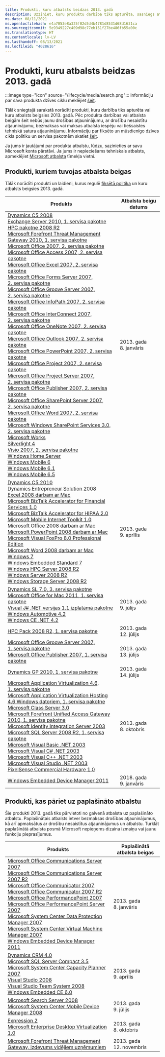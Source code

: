 ```yaml
---
title: Produkti, kuru atbalsts beidzas 2013. gadā
description: Uzziniet, kuru produktu darbība tiks apturēta, sasniegs atbalsta beigas vai pāries no galvenā atbalsta uz paplašināto atbalstu 2013. gadā.
ms.date: 08/11/2021
ms.openlocfilehash: e4a7053e8a325f02d5d4b4781d8531d68d1631ca
ms.sourcegitcommit: 5e9349227c409d98c77eb151f27be486fb55a00c
ms.translationtype: HT
ms.contentlocale: lv-LV
ms.lasthandoff: 08/13/2021
ms.locfileid: "4028616"
---
```

# <a name="products-ending-support-in-2013"></a>Produkti, kuru atbalsts beidzas 2013. gadā

:::image type="icon" source="/lifecycle/media/search.png":::
Informāciju par sava produkta dzīves ciklu meklējiet [šeit](/lifecycle/products/).

Tālāk sniegtajā sarakstā norādīti produkti, kuru darbība tiks apturēta vai kuru atbalsts beigsies 2013. gadā. Pēc produkta darbības vai atbalsta beigām šeit nebūs jaunu drošības atjauninājumu, ar drošību nesaistītu atjauninājumu, bezmaksas vai maksas atbalsta iespēju vai tiešsaistes tehniskā satura atjauninājumu. Informāciju par fiksēto un mūsdienīgo dzīves cikla politiku un servisa pakotnēm skatiet [šeit](/lifecycle/overview/product-end-of-support-overview).

Ja jums ir jautājumi par produkta atbalstu, lūdzu, sazinieties ar savu Microsoft konta pārstāvi. Ja jums ir nepieciešams tehniskais atbalsts, apmeklējiet [Microsoft atbalsta](https://support.microsoft.com/contactus/?ws=support) tīmekļa vietni.





## <a name="products-reaching-end-of-support"></a>Produkti, kuriem tuvojas atbalsta beigas

Tālāk norādīti produkti un laidieni, kurus regulē [fiksētā politika](/lifecycle/policies/fixed) un kuru atbalsts beigsies 2013. gadā.

| Produkts | Atbalsta beigu datums |
| --- | --- |
| [Dynamics C5 2008](/lifecycle/products/dynamics-c5-2008?branch=live)<br>[Exchange Server 2010, 1. servisa pakotne](/lifecycle/products/exchange-server-2010?branch=live)<br>[HPC pakotne 2008 R2](/lifecycle/products/hpc-pack-2008-r2?branch=live)<br>[Microsoft Forefront Threat Management Gateway 2010, 1. servisa pakotne](/lifecycle/products/microsoft-forefront-threat-management-gateway-2010?branch=live)<br>[Microsoft Office 2007, 2. servisa pakotne](/lifecycle/products/microsoft-office-2007?branch=live)<br>[Microsoft Office Access 2007, 2. servisa pakotne](/lifecycle/products/microsoft-office-access-2007?branch=live)<br>[Microsoft Office Excel 2007, 2. servisa pakotne](/lifecycle/products/microsoft-office-excel-2007?branch=live)<br>[Microsoft Office Forms Server 2007, 2. servisa pakotne](/lifecycle/products/microsoft-office-forms-server-2007?branch=live)<br>[Microsoft Office Groove Server 2007, 2. servisa pakotne](/lifecycle/products/microsoft-office-groove-server-2007?branch=live)<br>[Microsoft Office InfoPath 2007, 2. servisa pakotne](/lifecycle/products/microsoft-office-infopath-2007?branch=live)<br>[Microsoft Office InterConnect 2007, 2. servisa pakotne](/lifecycle/products/microsoft-office-interconnect-2007?branch=live)<br>[Microsoft Office OneNote 2007, 2. servisa pakotne](/lifecycle/products/microsoft-office-onenote-2007?branch=live)<br>[Microsoft Office Outlook 2007, 2. servisa pakotne](/lifecycle/products/microsoft-office-outlook-2007?branch=live)<br>[Microsoft Office PowerPoint 2007, 2. servisa pakotne](/lifecycle/products/microsoft-office-powerpoint-2007?branch=live)<br>[Microsoft Office Project 2007, 2. servisa pakotne](/lifecycle/products/microsoft-office-project-2007?branch=live)<br>[Microsoft Office Project Server 2007, 2. servisa pakotne](/lifecycle/products/microsoft-office-project-server-2007?branch=live)<br>[Microsoft Office Publisher 2007, 2. servisa pakotne](/lifecycle/products/microsoft-office-publisher-2007?branch=live)<br>[Microsoft Office SharePoint Server 2007, 2. servisa pakotne](/lifecycle/products/microsoft-office-sharepoint-server-2007?branch=live)<br>[Microsoft Office Word 2007, 2. servisa pakotne](/lifecycle/products/microsoft-office-word-2007?branch=live)<br>[Microsoft Windows SharePoint Services 3.0, 2. servisa pakotne](/lifecycle/products/microsoft-windows-sharepoint-services-30?branch=live)<br>[Microsoft Works](/lifecycle/products/microsoft-works?branch=live)<br>[Silverlight 4](/lifecycle/products/silverlight-4?branch=live)<br>[Visio 2007, 2. servisa pakotne](/lifecycle/products/visio-2007?branch=live)<br>[Windows Home Server](/lifecycle/products/windows-home-server?branch=live)<br>[Windows Mobile 6](/lifecycle/products/windows-mobile-6?branch=live)<br>[Windows Mobile 6.1](/lifecycle/products/windows-mobile-61?branch=live)<br>[Windows Mobile 6.5](/lifecycle/products/windows-mobile-65?branch=live)<br> | 2013. gada 8. janvāris |
| [Dynamics C5 2010](/lifecycle/products/dynamics-c5-2010?branch=live)<br>[Dynamics Entrepreneur Solution 2008](/lifecycle/products/dynamics-entrepreneur-solution-2008?branch=live)<br>[Excel 2008 darbam ar Mac](/lifecycle/products/excel-2008-for-mac?branch=live)<br>[Microsoft BizTalk Accelerator for Financial Services 1.0](/lifecycle/products/microsoft-biztalk-accelerator-for-financial-services-10?branch=live)<br>[Microsoft BizTalk Accelerator for HIPAA 2.0](/lifecycle/products/microsoft-biztalk-accelerator-for-hipaa-20?branch=live)<br>[Microsoft Mobile Internet Toolkit 1.0](/lifecycle/products/microsoft-mobile-internet-toolkit-10?branch=live)<br>[Microsoft Office 2008 darbam ar Mac](/lifecycle/products/microsoft-office-2008-for-mac?branch=live)<br>[Microsoft PowerPoint 2008 darbam ar Mac](/lifecycle/products/microsoft-powerpoint-2008-for-mac?branch=live)<br>[Microsoft Visual FoxPro 8.0 Professional Edition](/lifecycle/products/microsoft-visual-foxpro-80-professional-edition?branch=live)<br>[Microsoft Word 2008 darbam ar Mac](/lifecycle/products/microsoft-word-2008-for-mac?branch=live)<br>[Windows 7](/lifecycle/products/windows-7?branch=live)<br>[Windows Embedded Standard 7](/lifecycle/products/windows-embedded-standard-7?branch=live)<br>[Windows HPC Server 2008 R2](/lifecycle/products/windows-hpc-server-2008-r2?branch=live)<br>[Windows Server 2008 R2](/lifecycle/products/windows-server-2008-r2?branch=live)<br>[Windows Storage Server 2008 R2](/lifecycle/products/windows-storage-server-2008-r2?branch=live)<br> | 2013. gada 9. aprīlis |
| [Dynamics SL 7.0, 3. servisa pakotne](/lifecycle/products/dynamics-sl-70?branch=live)<br>[Microsoft Office for Mac 2011, 1. servisa pakotne](/lifecycle/products/microsoft-office-for-mac-2011?branch=live)<br>[Visual J# .NET versijas 1.1 izplatāmā pakotne](/lifecycle/products/visual-j-net-version-11-redistributable-package?branch=live)<br>[Windows Automotive 4.2](/lifecycle/products/windows-automotive-42?branch=live)<br>[Windows CE .NET 4.2](/lifecycle/products/windows-ce-net-42?branch=live)<br> | 2013. gada 9. jūlijs |
| [HPC Pack 2008 R2, 1. servisa pakotne](/lifecycle/products/hpc-pack-2008-r2?branch=live)<br> | 2013. gada 12. jūlijs |
| [Microsoft Office Groove Server 2007, 1. servisa pakotne](/lifecycle/products/microsoft-office-groove-server-2007?branch=live)<br>[Microsoft Office Publisher 2007, 1. servisa pakotne](/lifecycle/products/microsoft-office-publisher-2007?branch=live)<br> | 2013. gada 13. jūlijs |
| [Dynamics GP 2010, 1. servisa pakotne](/lifecycle/products/dynamics-gp-2010?branch=live)<br> | 2013. gada 14. jūlijs |
| [Microsoft Application Virtualization 4.6, 1. servisa pakotne](/lifecycle/products/microsoft-application-virtualization-46?branch=live)<br>[Microsoft Application Virtualization Hosting 4.6 Windows datoriem, 1. servisa pakotne](/lifecycle/products/microsoft-application-virtualization-hosting-46?branch=live)<br>[Microsoft Class Server 3.0](/lifecycle/products/microsoft-class-server-30?branch=live)<br>[Microsoft Forefront Unified Access Gateway 2010, 1. servisa pakotne](/lifecycle/products/microsoft-forefront-unified-access-gateway-2010?branch=live)<br>[Microsoft Identity Integration Server 2003](/lifecycle/products/microsoft-identity-integration-server-2003?branch=live)<br>[Microsoft SQL Server 2008 R2, 1. servisa pakotne](/lifecycle/products/microsoft-sql-server-2008-r2?branch=live)<br>[Microsoft Visual Basic .NET 2003](/lifecycle/products/microsoft-visual-basic-net-2003?branch=live)<br>[Microsoft Visual C# .NET 2003](/lifecycle/products/microsoft-visual-c-net-2003?branch=live)<br>[Microsoft Visual C++ .NET 2003](/lifecycle/products/microsoft-visual-c-net-2003538889574?branch=live)<br>[Microsoft Visual Studio .NET 2003](/lifecycle/products/microsoft-visual-studio-net-2003?branch=live)<br>[PixelSense Commercial Hardware 1.0](/lifecycle/products/pixelsense-commercial-hardware-10?branch=live)<br> | 2013. gada 8. oktobris |
| [Windows Embedded Device Manager 2011](/lifecycle/products/windows-embedded-device-manager-2011?branch=live)<br> | 2018. gada 9. janvāris |


## <a name="products-moving-to-extended-support"></a>Produkti, kas pāriet uz paplašināto atbalstu

Šie produkti 2013. gadā tiks pārvietoti no galvenā atbalsta uz paplašināto atbalstu. Paplašinātais atbalsts ietver bezmaksas drošības atjauninājumus, kā arī apmaksātus ar drošību nesaistītus atjauninājumus un atbalstu. Turklāt paplašinātā atbalsta posmā Microsoft nepieņems dizaina izmaiņu vai jaunu funkciju pieprasījumus.

| Produkts | Paplašinātā atbalsta beigas |
| --- | --- |
| [Microsoft Office Communications Server 2007](/lifecycle/products/microsoft-office-communications-server-2007?branch=live)<br>[Microsoft Office Communications Server 2007 R2](/lifecycle/products/microsoft-office-communications-server-2007-r2?branch=live)<br>[Microsoft Office Communicator 2007](/lifecycle/products/microsoft-office-communicator-2007?branch=live)<br>[Microsoft Office Communicator 2007 R2](/lifecycle/products/microsoft-office-communicator-2007-r2?branch=live)<br>[Microsoft Office PerformancePoint 2007](/lifecycle/products/microsoft-office-performancepoint-2007?branch=live)<br>[Microsoft Office PerformancePoint Server 2007](/lifecycle/products/microsoft-office-performancepoint-server-2007?branch=live)<br>[Microsoft System Center Data Protection Manager 2007](/lifecycle/products/microsoft-system-center-data-protection-manager-2007?branch=live)<br>[Microsoft System Center Virtual Machine Manager 2007](/lifecycle/products/microsoft-system-center-virtual-machine-manager-2007?branch=live)<br>[Windows Embedded Device Manager 2011](/lifecycle/products/windows-embedded-device-manager-2011?branch=live)<br> | 2013. gada 8. janvāris |
| [Dynamics CRM 4.0](/lifecycle/products/dynamics-crm-40?branch=live)<br>[Microsoft SQL Server Compact 3.5](/lifecycle/products/microsoft-sql-server-compact-35?branch=live)<br>[Microsoft System Center Capacity Planner 2007](/lifecycle/products/microsoft-system-center-capacity-planner-2007?branch=live)<br>[Visual Studio 2008](/lifecycle/products/visual-studio-2008?branch=live)<br>[Visual Studio Team System 2008](/lifecycle/products/visual-studio-team-system-2008?branch=live)<br>[Windows Embedded CE 6.0](/lifecycle/products/windows-embedded-ce-60?branch=live)<br> | 2013. gada 9. aprīlis |
| [Microsoft Search Server 2008](/lifecycle/products/microsoft-search-server-2008?branch=live)<br>[Microsoft System Center Mobile Device Manager 2008](/lifecycle/products/microsoft-system-center-mobile-device-manager-2008?branch=live)<br> | 2013. gada 9. jūlijs |
| [Expression 2](/lifecycle/products/expression-blend-2?branch=live)<br>[Microsoft Enterprise Desktop Virtualization 1.0](/lifecycle/products/microsoft-enterprise-desktop-virtualization-10?branch=live)<br> | 2013. gada 8. oktobris |
| [Microsoft Forefront Threat Management Gateway, izdevums vidējiem uzņēmumiem](/lifecycle/products/microsoft-forefront-threat-management-gateway-medium-business-edition?branch=live)<br> | 2013. gada 12. novembris |
